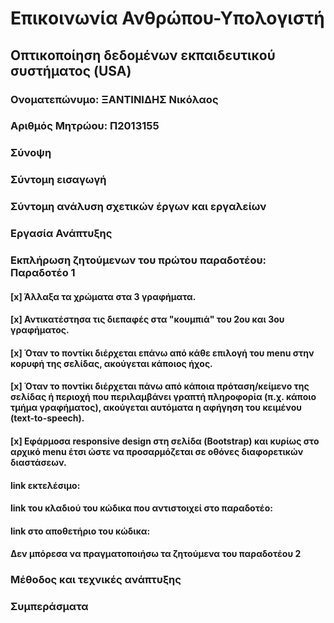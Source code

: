 # Επικοινωνία Ανθρώπου-Υπολογιστή
## Οπτικοποίηση δεδομένων εκπαιδευτικού συστήματος (USA)
### Ονοματεπώνυμο: ΞΑΝΤΙΝΙΔΗΣ Νικόλαος
### Αριθμός Μητρώου: Π2013155
### Σύνοψη

### Σύντομη εισαγωγή


### Σύντομη ανάλυση σχετικών έργων και εργαλείων 


### Εργασία Ανάπτυξης

### Εκπλήρωση ζητούμενων του πρώτου παραδοτέου: Παραδοτέο 1

#### [x] Άλλαξα τα χρώματα στα 3 γραφήματα.
#### [x] Αντικατέστησα τις διεπαφές στα "κουμπιά" του 2ου και 3ου γραφήματος.
#### [x] Όταν το ποντίκι διέρχεται επάνω από κάθε επιλογή του menu στην κορυφή της σελίδας, ακούγεται κάποιος ήχος.
#### [x] Όταν το ποντίκι διέρχεται πάνω από κάποια πρόταση/κείμενο της σελίδας ή περιοχή που περιλαμβάνει γραπτή πληροφορία (π.χ. κάποιο τμήμα γραφήματος), ακούγεται αυτόματα η αφήγηση του κειμένου (text-to-speech).
#### [x] Εφάρμοσα responsive design στη σελίδα (Bootstrap) και κυρίως στο αρχικό menu έτσι ώστε να προσαρμόζεται σε οθόνες διαφορετικών διαστάσεων.
#### link εκτελέσιμο:

#### link του κλαδιού του κώδικα που αντιστοιχεί στο παραδοτέο:

#### link στο αποθετήριο του κώδικα:

#### Δεν μπόρεσα να πραγματοποιήσω τα ζητούμενα του παραδοτέου 2


### Μέθοδος και τεχνικές ανάπτυξης


### Συμπεράσματα


